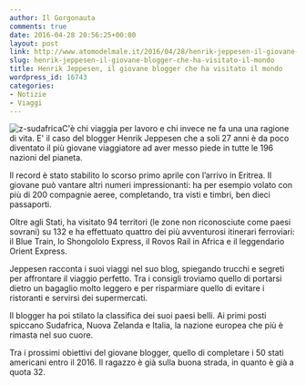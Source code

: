 ```yaml
---
author: Il Gorgonauta
comments: true
date: 2016-04-28 20:56:25+00:00
layout: post
link: http://www.atomodelmale.it/2016/04/28/henrik-jeppesen-il-giovane-blogger-che-ha-visitato-il-mondo/
slug: henrik-jeppesen-il-giovane-blogger-che-ha-visitato-il-mondo
title: Henrik Jeppesen, il giovane blogger che ha visitato il mondo
wordpress_id: 16743
categories:
- Notizie
- Viaggi
---
```


![z-sudafrica](http://www.atomodelmale.it/wp-content/uploads/2016/04/z-sudafrica-300x158.jpg)C'è chi viaggia per lavoro e chi invece ne fa una una ragione di vita. E' il caso del blogger Henrik Jeppesen che a soli 27 anni è da poco diventato il più giovane viaggiatore ad aver messo piede in tutte le 196 nazioni del pianeta.

Il record è stato stabilito lo scorso primo aprile con l’arrivo in Eritrea. Il giovane può vantare altri numeri impressionanti: ha per esempio volato con più di 200 compagnie aeree, completando, tra visti e timbri, ben dieci passaporti.


Oltre agli Stati, ha visitato 94 territori (le zone non riconosciute come paesi sovrani) su 132 e ha effettuato quattro dei più avventurosi itinerari ferroviari: il Blue Train, lo Shongololo Express, il Rovos Rail in Africa e il leggendario Orient Express.

Jeppesen racconta i suoi viaggi nel suo blog, spiegando trucchi e segreti per affrontare il viaggio perfetto. Tra i consigli troviamo quello di portarsi dietro un bagaglio molto leggero e per risparmiare quello di evitare i ristoranti e servirsi dei supermercati.

Il blogger ha poi stilato la classifica dei suoi paesi belli. Ai primi posti spiccano Sudafrica, Nuova Zelanda e Italia, la nazione europea che più è rimasta nel suo cuore.

Tra i prossimi obiettivi del giovane blogger, quello di completare i 50 stati americani entro il 2016. Il ragazzo è già sulla buona strada, in quanto è già a quota 32.

